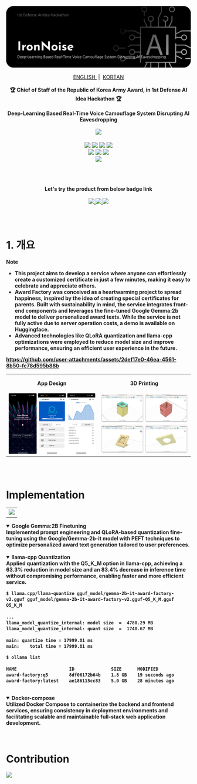 <img src="./src/banner_en.png"/>

<p align="center">
  <a href='https://github.com/ziweek/desirable-sea/blob/main/README_EN.md'>
    ENGLISH
  </a>
  &nbsp;|&nbsp;
  <a href='https://github.com/ziweek/desirable-sea/blob/main/README.md'>
    KOREAN
  </a>
  <br/>
  <br/>
  <strong>🏆 Chief of Staff of the Republic of Korea Army Award, in 1st Defense AI Idea Hackathon 🏆</strong>
  <br/>
  <br/>
  <strong>Deep-Learning Based Real-Time Voice Camouflage System Disrupting AI Eavesdropping</strong>
  <br/>
  <br/>

  <a href='https://paperswithcode.com/paper/real-time-neural-voice-camouflage-1'>
    <img src="https://img.shields.io/badge/Paperswithcode-Real%20Time%20Neural%20Voice%20Camouflage-25c2a0?style=flat-square"/>
  </a>
  <br/>
  <br/>
  <img src="https://img.shields.io/badge/Next.js-000000?style=flat-square&logo=nextdotjs&logoColor=white"/>
  <img src="https://img.shields.io/badge/PWA-5A0FC8?style=flat-square&logo=pwa&logoColor=white"/> 
  <img src="https://img.shields.io/badge/Spring-6DB33F?style=flat-square&logo=spring&logoColor=white"/>
  <img src="https://img.shields.io/badge/FastAPI-009688?style=flat-square&logo=fastapi&logoColor=white"/>
  <br/>
  <img src="https://img.shields.io/badge/Jenkins-D24939?style=flat-square&logo=jenkins&logoColor=white"/>
  <img src="https://img.shields.io/badge/Docker-2496ED?style=flat-square&logo=docker&logoColor=white"/>
  <img src="https://img.shields.io/badge/AWS-232F3E?style=flat-square&logo=amazonwebservices&logoColor=white"/>
  <br/>
  <img src="https://img.shields.io/badge/Weights%20&%20Biases-dea500?style=flat-square&logo=weightsandbiases&logoColor=white&text=white"/>
</p>
<br/>
<br/>
  
<p align="center">  
  <strong>Let's try the product from below badge link<strong>
  <br/>
  <br/>
  <a href='https://iron-noise.vercel.app/'>
    <img src="https://img.shields.io/badge/Product-Vercel-000000?style=flat-square"/>
  </a>
  <a href='https://colab.research.google.com/drive/1ysSkpS1vuK5xsW9PE0ojAfXzCzRB_3ou?usp=sharing'>
    <img src="https://img.shields.io/badge/Tutorial-Google%20Colab-F9AB00?style=flat-square"/>
  </a>
  <a href='https://www.aihub.or.kr/aihubdata/data/view.do?currMenu=&topMenu=&aihubDataSe=data&dataSetSn=132'>
    <img src="https://img.shields.io/badge/Dataset-AiHub%20회의음성-FF5A5F?style=flat-square"/>
  </a>
</p>

<br/>
<br/>

# 1. 개요

> [!NOTE]
>
> - This project aims to develop a service where anyone can effortlessly create a customized certificate in just a few minutes, making it easy to celebrate and appreciate others.
> - Award Factory was conceived as a heartwarming project to spread happiness, inspired by the idea of creating special certificates for parents. Built with sustainability in mind, the service integrates front-end components and leverages the fine-tuned Google Gemma:2b model to deliver personalized award texts. While the service is not fully active due to server operation costs, a demo is available on Huggingface.
> - Advanced technologies like QLoRA quantization and llama-cpp optimizations were employed to reduce model size and improve performance, ensuring an efficient user experience in the future.

https://github.com/user-attachments/assets/2def17e0-46ea-4561-8b50-fc78d595b88b

<table>
    <tr>
    <td style="width:1/2;">
      <p align="center">App Design</p>
    </td>
    <td style="width:1/2;">
      <p align="center">3D Printing</p>
    </td>
  </tr>
  <tr>
    <td style="width:1/2;">
      <img src="./src/app-design.png"/>
    </td>
    <td style="width:1/2;">
      <img src="./src/3d-printing.png"/>
    </td>
  </tr>
</table>
<br/>
<br/>

# Implementation

<table>
  <tr>
    <td style="width:1/2;">
      <img src="./src/diagram.png"/>
    </td>
  </tr>
</table>

<details open>
 <summary><b>Google Gemma:2B Finetuning</b></summary>
Implemented prompt engineering and QLoRA-based quantization fine-tuning using the Google/Gemma-2b-it model with PEFT techniques to optimize personalized award text generation tailored to user preferences.
</details>
<br/>

<details open>
 <summary><b>llama-cpp Quantization</b></summary>
Applied quantization with the Q5_K_M option in llama-cpp, achieving a 63.3% reduction in model size and an 83.4% decrease in inference time without compromising performance, enabling faster and more efficient service.

<br/>

```
$ llama.cpp/llama-quantize gguf_model/gemma-2b-it-award-factory-v2.gguf gguf_model/gemma-2b-it-award-factory-v2.gguf-Q5_K_M.gguf Q5_K_M

...
llama_model_quantize_internal: model size  =  4780.29 MB
llama_model_quantize_internal: quant size  =  1748.67 MB

main: quantize time = 17999.81 ms
main:    total time = 17999.81 ms
```

```
$ ollama list

NAME                    ID              SIZE      MODIFIED
award-factory:q5        8df06172b64b    1.8 GB    19 seconds ago
award-factory:latest    ae186115cc83    5.0 GB    28 minutes ago
```

</details>
<br/>

<details open>
  <summary><b>Docker-compose</b></summary>
Utilized Docker Compose to containerize the backend and frontend services, ensuring consistency in deployment environments and facilitating scalable and maintainable full-stack web application development.
</details>
<br/>
<br/>

# Contribution

<a href="https://github.com/ziweek/award-factory/graphs/contributors">
  <img src="https://contrib.rocks/image?repo=ziweek/iron-noise" />
</a>
